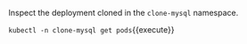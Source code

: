 Inspect the deployment cloned in the `clone-mysql` namespace.

`kubectl -n clone-mysql get pods`{{execute}}
